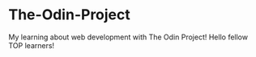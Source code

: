 # The-Odin-Project
My learning about web development with The Odin Project!
Hello fellow TOP learners!
